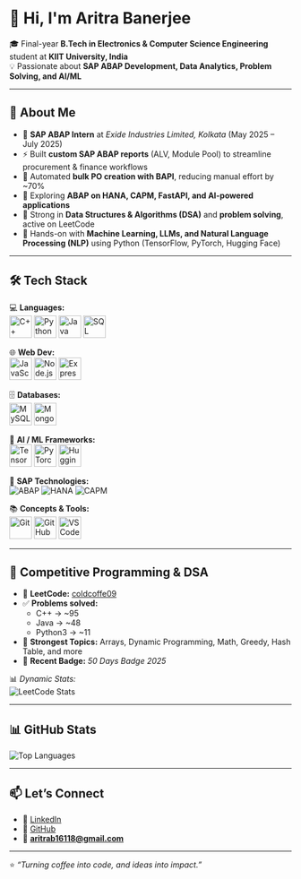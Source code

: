 # 👋 Hi, I'm Aritra Banerjee  

🎓 Final-year **B.Tech in Electronics & Computer Science Engineering** student at **KIIT University, India**  
💡 Passionate about **SAP ABAP Development, Data Analytics, Problem Solving, and AI/ML**  

---

## 🚀 About Me  
- 🔭 **SAP ABAP Intern** at *Exide Industries Limited, Kolkata* (May 2025 – July 2025)  
- ⚡ Built **custom SAP ABAP reports** (ALV, Module Pool) to streamline procurement & finance workflows  
- 🤖 Automated **bulk PO creation with BAPI**, reducing manual effort by ~70%  
- 🌱 Exploring **ABAP on HANA, CAPM, FastAPI, and AI-powered applications**  
- 🧠 Strong in **Data Structures & Algorithms (DSA)** and **problem solving**, active on LeetCode  
- 🤖 Hands-on with **Machine Learning, LLMs, and Natural Language Processing (NLP)** using Python (TensorFlow, PyTorch, Hugging Face)  

---

## 🛠️ Tech Stack  

💻 **Languages:**  
<img src="https://cdn.jsdelivr.net/gh/devicons/devicon/icons/cplusplus/cplusplus-original.svg" alt="C++" width="40" height="40"/> 
<img src="https://cdn.jsdelivr.net/gh/devicons/devicon/icons/python/python-original.svg" alt="Python" width="40" height="40"/> 
<img src="https://cdn.jsdelivr.net/gh/devicons/devicon/icons/java/java-original.svg" alt="Java" width="40" height="40"/> 
<img src="https://cdn.jsdelivr.net/gh/devicons/devicon/icons/mysql/mysql-original.svg" alt="SQL" width="40" height="40"/>  

🌐 **Web Dev:**  
<img src="https://cdn.jsdelivr.net/gh/devicons/devicon/icons/javascript/javascript-original.svg" alt="JavaScript" width="40" height="40"/>
<img src="https://cdn.jsdelivr.net/gh/devicons/devicon/icons/nodejs/nodejs-original.svg" alt="Node.js" width="40" height="40"/>
<img src="https://cdn.jsdelivr.net/gh/devicons/devicon/icons/express/express-original.svg" alt="Express.js" width="40" height="40"/>  

🗄️ **Databases:**  
<img src="https://cdn.jsdelivr.net/gh/devicons/devicon/icons/mysql/mysql-original.svg" alt="MySQL" width="40" height="40"/> 
<img src="https://cdn.jsdelivr.net/gh/devicons/devicon/icons/mongodb/mongodb-original.svg" alt="MongoDB" width="40" height="40"/>  

🤖 **AI / ML Frameworks:**  
<img src="https://cdn.jsdelivr.net/gh/devicons/devicon/icons/tensorflow/tensorflow-original.svg" alt="TensorFlow" width="40" height="40"/> 
<img src="https://cdn.jsdelivr.net/gh/devicons/devicon/icons/pytorch/pytorch-original.svg" alt="PyTorch" width="40" height="40"/> 
<img src="https://cdn.jsdelivr.net/gh/devicons/devicon/icons/python/python-original.svg" alt="Hugging Face" width="40" height="40"/>  

🔧 **SAP Technologies:**  
![ABAP](https://img.shields.io/badge/SAP-0FAAFF?style=for-the-badge&logo=sap&logoColor=white) 
![HANA](https://img.shields.io/badge/HANA-0FAAFF?style=for-the-badge&logo=sap&logoColor=white) 
![CAPM](https://img.shields.io/badge/CAPM-0FAAFF?style=for-the-badge&logo=sap&logoColor=white)   

📚 **Concepts & Tools:**  
<img src="https://cdn.jsdelivr.net/gh/devicons/devicon/icons/git/git-original.svg" alt="Git" width="40" height="40"/> 
<img src="https://cdn.jsdelivr.net/gh/devicons/devicon/icons/github/github-original.svg" alt="GitHub" width="40" height="40"/> 
<img src="https://cdn.jsdelivr.net/gh/devicons/devicon/icons/vscode/vscode-original.svg" alt="VS Code" width="40" height="40"/>

---

## 🧮 Competitive Programming & DSA  
- 👤 **LeetCode:** [coldcoffe09](https://leetcode.com/u/coldcoffe09/)  
- ✅ **Problems solved:**  
  - C++ → ~95  
  - Java → ~48  
  - Python3 → ~11  
- 🧩 **Strongest Topics:** Arrays, Dynamic Programming, Math, Greedy, Hash Table, and more  
- 🏅 **Recent Badge:** *50 Days Badge 2025*  

📊 *Dynamic Stats:*  
![LeetCode Stats](https://leetcard.jacoblin.cool/coldcoffe09?theme=dark&font=Karma&ext=heatmap)  


---

## 📊 GitHub Stats  

![Top Languages](https://github-readme-stats.vercel.app/api/top-langs/?username=AritraBanerjee-09&layout=compact&theme=radical)  


---

## 📫 Let’s Connect  
- 💼 [LinkedIn](https://www.linkedin.com/in/aritra-banerjee-/)  
- 🐙 [GitHub](https://github.com/AritraBanerjee-09)  
- 📧 **aritrab16118@gmail.com**  

---

⭐ *“Turning coffee into code, and ideas into impact.”*  
